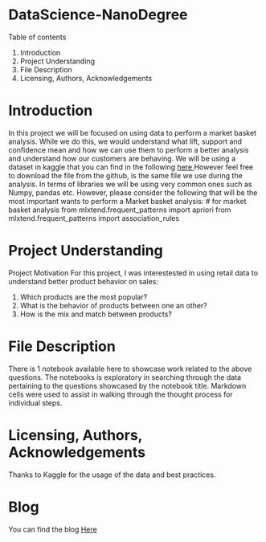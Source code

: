 # DataScience-NanoDegree
Table of contents
1. Introduction
2. Project Understanding
3. File Description
4. Licensing, Authors, Acknowledgements

<h1>Introduction</h1>
In this project we will be focused on using data to perform a market basket analysis. While we do this, we would understand what lift, support and confidence mean and how we can use them to perform a better analysis and understand how our customers are behaving. We will be using a dataset in kaggle that you can find in the following <a href="https://www.kaggle.com/roshansharma/market-basket-optimization"> here </a> However feel free to download the file from the github, is the same file we use during the analysis. In terms of libraries we will be using very common ones such as Numpy, pandas etc. However, please consider the following that will be the most important wants to perform a Market basket analysis:
# for market basket analysis
from mlxtend.frequent_patterns import apriori
from mlxtend.frequent_patterns import association_rules

<h1>Project Understanding</h1>

Project Motivation
For this project, I was interestested in using retail data to understand better product behavior on sales:

1. Which products are the most popular?
2. What is the behavior of products between one an other?
3. How is the mix and match between products?


<h1>File Description</h1>
There is 1 notebook available here to showcase work related to the above questions. The notebooks is exploratory in searching through the data pertaining to the questions showcased by the notebook title. Markdown cells were used to assist in walking through the thought process for individual steps.


<h1>Licensing, Authors, Acknowledgements</h1>

Thanks to Kaggle for the usage of the data and best practices.

<h1>Blog</h1>
You can find the blog <a href="https://www.blogger.com/blog/posts/6125424256122360061?hl=es&tab=jj"> Here</a>

